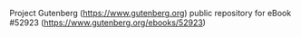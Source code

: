 Project Gutenberg (https://www.gutenberg.org) public repository for
eBook #52923 (https://www.gutenberg.org/ebooks/52923)
